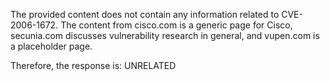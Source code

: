 The provided content does not contain any information related to CVE-2006-1672. The content from cisco.com is a generic page for Cisco, secunia.com discusses vulnerability research in general, and vupen.com is a placeholder page.

Therefore, the response is: UNRELATED